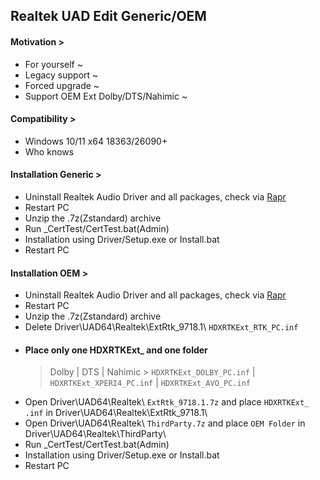 ## Realtek UAD Edit Generic/OEM
#### Motivation >
- For yourself ~
- Legacy support ~
- Forced upgrade ~
- Support OEM Ext Dolby/DTS/Nahimic ~
#### Compatibility >
- Windows 10/11 x64 18363/26090+
- Who knows
#### Installation Generic >
- Uninstall Realtek Audio Driver and all packages, check via [Rapr][DriverStoreExplorer]
- Restart PC
- Unzip the .7z(Zstandard) archive
- Run _CertTest/CertTest.bat(Admin)
- Installation using Driver/Setup.exe or Install.bat
- Restart PC
#### Installation OEM >
- Uninstall Realtek Audio Driver and all packages, check via [Rapr][DriverStoreExplorer]
- Restart PC
- Unzip the .7z(Zstandard) archive
- Delete Driver\UAD64\Realtek\ExtRtk_9718.1\ `HDXRTKExt_RTK_PC.inf`
- #### Place only one HDXRTKExt_ and one folder
  > Dolby | DTS | Nahimic > `HDXRTKExt_DOLBY_PC.inf` | `HDXRTKExt_XPERI4_PC.inf` | `HDXRTKExt_AVO_PC.inf`
- Open Driver\UAD64\Realtek\ `ExtRtk_9718.1.7z` and place `HDXRTKExt_ .inf` in Driver\UAD64\Realtek\ExtRtk_9718.1\
- Open Driver\UAD64\Realtek\ `ThirdParty.7z` and place `OEM Folder` in Driver\UAD64\Realtek\ThirdParty\
- Run _CertTest/CertTest.bat(Admin)
- Installation using Driver/Setup.exe or Install.bat
- Restart PC

[DriverStoreExplorer]: https://github.com/lostindark/DriverStoreExplorer
